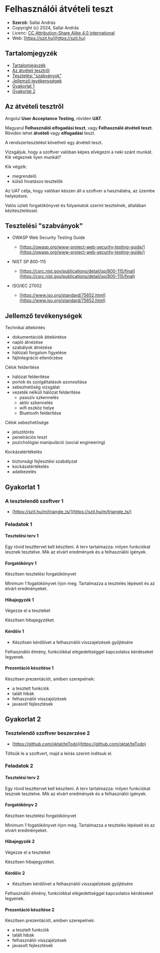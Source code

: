 # Felhasználói átvételi teszt

* **Szerző:** Sallai András
* Copyright (c) 2024, Sallai András
* Licenc: [CC Attribution-Share Alike 4.0 International](https://creativecommons.org/licenses/by-sa/4.0/)
* Web: [https://szit.hu](https://szit.hu)

## Tartalomjegyzék

* [Tartalomjegyzék](#tartalomjegyzék)
* [Az átvételi tesztről](#az-átvételi-tesztről)
* [Tesztelési "szabványok"](#tesztelési-szabványok)
* [Jellemző tevékenységek](#jellemző-tevékenységek)
* [Gyakorlat 1](#gyakorlat-1)
* [Gyakorlat 2](#gyakorlat-2)

## Az átvételi tesztről

Angolul **User Acceptance Testing**, röviden **UAT**.

Magyarul **Felhasználói elfogadási teszt**, vagy **Felhasználó átvételi teszt**. Röviden lehet **átvételi** vagy **elfogadási** teszt.

A rendszertesztelést követheti egy átvételi teszt.

Vizsgáljuk, hogy a szoftver valóban képes elvégezni a neki szánt munkát. Kik végeznek ilyen munkát?

Kik végzik:

* megrendelő
* külső hivatásos tesztelők

Az UAT célja, hogy valóban készen áll a szoftver a használatra, az üzembe helyezésre.

Valós üzleti forgatókönyvet és folyamatok szerint tesztelnek, általában kéziteszteléssel.

## Tesztelési "szabványok"

* OWASP Web Security Testing Guide
  * [https://owasp.org/www-project-web-security-testing-guide/](https://owasp.org/www-project-web-security-testing-guide/)

* NIST SP 800-115
  * [https://csrc.nist.gov/publications/detail/sp/800-115/final](https://csrc.nist.gov/publications/detail/sp/800-115/final)

* ISO/IEC 27002
  * [https://www.iso.org/standard/75652.html](https://www.iso.org/standard/75652.html)

## Jellemző tevékenységek

Technikai áttekintés

* dokumentációk áttekintése
* napló átnézése
* szabályok átnézése
* hálózati forgalom figyelése
* fájlintegráció ellenőrzése

Célok felderítése

* hálózat felderítése
* portok és szolgáltatások azonosítása
* sebezhetőség vizsgálat
* vezeték nélküli hálózat felderítése
  * passzív szkennelés
  * aktív szkennelés
  * wifi eszköz helye
  * Bluetooth felderítése

Célok sebezhetősége

* jelszótörés
* penetrációs teszt
* pszichológiai manipuláció (social engineering)

Kockázatértékelés

* biztonsági fejlesztési szabályzat
* kockázatértékelés
* adatkezelés

## Gyakorlat 1

### A tesztelendő szoftver 1

* [https://szit.hu/m/triangle_ts/](https://szit.hu/m/triangle_ts/)

### Feladatok 1

#### Tesztelési terv 1

Egy rövid teszttervet kell készíteni. A terv tartalmazza: milyen funkciókat lesznek tesztelve. Mik az elvárt eredmények és a felhasználói igények.

#### Forgatókönyv 1

Készítsen tesztelési forgatókönyvet

Minimum 1 fogatókönyvet írjon meg. Tartalmazza a tesztelés lépéseit és az elvárt eredményeket.

#### Hibajegyzék 1

Végezze el a teszteket

Készítsen hibajegyzéket.

#### Kérdőív 1

* Készítsen kérdőívet a felhasználói visszajelzések gyűjtésére

Felhasználói élmény, funkciókkal elégedettséggel kapcsolatos kérdéseket legyenek.

#### Prezentáció készítése 1

Készítsen prezentációt, amiben szerepelnek:

* a tesztelt funkciók
* talált hibák
* felhasználói visszajelzések
* javasolt fejlesztések

## Gyakorlat 2

### Tesztelendő szoftver beszerzése 2

* [https://github.com/oktat/teTodo](https://github.com/oktat/teTodo)

Töltsük le a szoftvert, majd a leírás szerint indítsuk el.

### Feladatok 2

#### Tesztelési terv 2

Egy rövid teszttervet kell készíteni. A terv tartalmazza: milyen funkciókat lesznek tesztelve. Mik az elvárt eredmények és a felhasználói igények.

#### Forgatókönyv 2

Készítsen tesztelési forgatókönyvet

Minimum 1 fogatókönyvet írjon meg. Tartalmazza a tesztelés lépéseit és az elvárt eredményeket.

#### Hibajegyzék 2

Végezze el a teszteket

Készítsen hibajegyzéket.

#### Kérdőív 2

* Készítsen kérdőívet a felhasználói visszajelzések gyűjtésére

Felhasználói élmény, funkciókkal elégedettséggel kapcsolatos kérdéseket legyenek.

#### Prezentáció készítése 2

Készítsen prezentációt, amiben szerepelnek:

* a tesztelt funkciók
* talált hibák
* felhasználói visszajelzések
* javasolt fejlesztések
